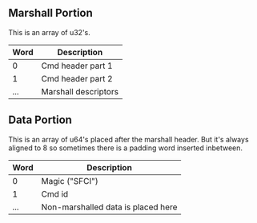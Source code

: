 ## Marshall Portion

This is an array of u32's.

| Word | Description          |
| ---- | -------------------- |
| 0    | Cmd header part 1    |
| 1    | Cmd header part 2    |
| ...  | Marshall descriptors |

## Data Portion

This is an array of u64's placed after the marshall header. But it's
always aligned to 8 so sometimes there is a padding word inserted
inbetween.

| Word | Description                        |
| ---- | ---------------------------------- |
| 0    | Magic ("SFCI")                     |
| 1    | Cmd id                             |
| ...  | Non-marshalled data is placed here |
